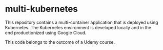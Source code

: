 # multi-kubernetes
This repository contains a multi-container application that is deployed using Kubernetes. The Kubernetes environment is developed locally and in the end productionized using Google Cloud.

This code belongs to the outcome of a Udemy course.